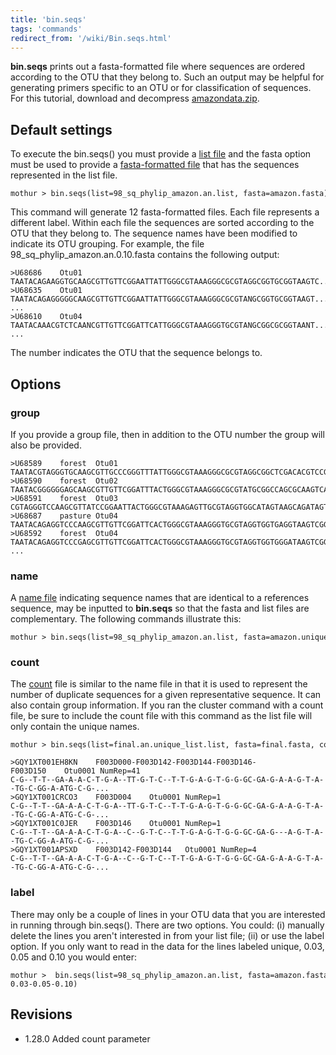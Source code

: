 ```yaml
---
title: 'bin.seqs'
tags: 'commands'
redirect_from: '/wiki/Bin.seqs.html'
---
```

**bin.seqs** prints out a fasta-formatted file where
sequences are ordered according to the OTU that they belong to. Such an
output may be helpful for generating primers specific to an OTU or for
classification of sequences. For this tutorial, download and decompress
[amazondata.zip](https://mothur.s3.us-east-2.amazonaws.com/wiki/amazondata.zip).


## Default settings

To execute the bin.seqs() you must provide a [list
file](list_file) and the fasta option must be used to provide
a [fasta-formatted file](fasta_file) that has the
sequences represented in the list file.

    mothur > bin.seqs(list=98_sq_phylip_amazon.an.list, fasta=amazon.fasta)

This command will generate 12 fasta-formatted files. Each file
represents a different label. Within each file the sequences are sorted
according to the OTU that they belong to. The sequence names have been
modified to indicate its OTU grouping. For example, the file
98\_sq\_phylip\_amazon.an.0.10.fasta contains the following output:

    >U68686    Otu01
    TAATACAGAAGGTGCAAGCGTTGTTCGGAATTATTGGGCGTAAAGGGCGCGTAGGCGGTGCGGTAAGTC...
    >U68635    Otu01
    TAATACAGAGGGGGCAAGCGTTGTTCGGAATTATTGGGCGTAAAGGGCGCGTANGCGGTGCGGTAAGT...
    ... 
    >U68610    Otu04
    TAATACAAACGTCTCAANCGTTGTTCGGATTCATTGGGCGTAAAGGGTGCGTANGCGGCGCGGTAANT...
    ...

The number indicates the OTU that the sequence belongs to.

## Options

### group

If you provide a group file, then in addition to the OTU number the
group will also be provided.

    >U68589    forest  Otu01
    TAATACGTAGGGTGCAAGCGTTGCCCGGGTTTATTGGGCGTAAAGGGCGCGTAGGCGGCTCGACACGTCCGTTGTGAAATC...
    >U68590    forest  Otu02
    TAATACGGGGGGAGCAAGCGTTGTTCGGATTTACTGGGCGTAAAGGGCGCGTATGCGGCCAGCGCAAGTCAGTTGTGAAAT...
    >U68591    forest  Otu03
    CGTAGGGTCCAAGCGTTATCCGGAATTACTGGGCGTAAAGAGTTGCGTAGGTGGCATAGTAAGCAGATAGTGAAATGATAC...
    >U68687    pasture Otu04
    TAATACAGAGGTCCCAAGCGTTGTTCGGATTCACTGGGCGTAAAGGGTGCGTAGGTGGTGAGGTAAGTCGGATGTGAAATC...
    >U68592    forest  Otu04
    TAATACAGAGGTCCCGAGCGTTGTTCGGATTCACTGGGCGTAAAGGGTGCGTAGGTGGTGGGATAAGTCGGATGTGAAATC...
    ...

### name

A [name file](name_file) indicating
sequence names that are identical to a references sequence, may be
inputted to **bin.seqs** so that the fasta and list files are complementary.
The following commands illustrate this:

    mothur > bin.seqs(list=98_sq_phylip_amazon.an.list, fasta=amazon.unique.fasta, name=amazon.names)

### count

The [count](Count_File) file is similar to the name file in
that it is used to represent the number of duplicate sequences for a
given representative sequence. It can also contain group information. If
you ran the cluster command with a count file, be sure to include the
count file with this command as the list file will only contain the
unique names.

    mothur > bin.seqs(list=final.an.unique_list.list, fasta=final.fasta, count=final.count_table, label=0.03)

    >GQY1XT001EH8KN    F003D000-F003D142-F003D144-F003D146-F003D150    Otu0001 NumRep=41
    C-G--T-T--GA-A-A-C-T-G-A--TT-G-T-C--T-T-G-A-G-T-G-G-GC-GA-G-A-A-G-T-A--TG-C-GG-A-ATG-C-G-...
    >GQY1XT001CRCO3    F003D004    Otu0001 NumRep=1
    C-G--T-T--GA-A-A-C-T-G-A--TT-G-T-C--T-T-G-A-G-T-G-G-GC-GA-G-A-A-G-T-A--TG-C-GG-A-ATG-C-G-...
    >GQY1XT001C0JER    F003D146    Otu0001 NumRep=1
    C-G--T-T--GA-A-A-C-T-G-A--C--G-T-C--T-T-G-A-G-T-G-G-GC-GA-G---A-G-T-A--TG-C-GG-A-ATG-C-G-...
    >GQY1XT001APSXD    F003D142-F003D144   Otu0001 NumRep=4
    C-G--T-T--GA-A-A-C-T-G-A--C--G-T-C--T-T-G-A-G-T-G-G-GC-GA-G-A-A-G-T-A--TG-C-GG-A-ATG-C-G-...

### label

There may only be a couple of lines in your OTU data that you are
interested in running through bin.seqs(). There are two options. You
could: (i) manually delete the lines you aren't interested in from your
list file; (ii) or use the label option. If you only want to read in the
data for the lines labeled unique, 0.03, 0.05 and 0.10 you would enter:

    mothur >  bin.seqs(list=98_sq_phylip_amazon.an.list, fasta=amazon.fasta, label=unique-0.03-0.05-0.10)

## Revisions

-   1.28.0 Added count parameter
